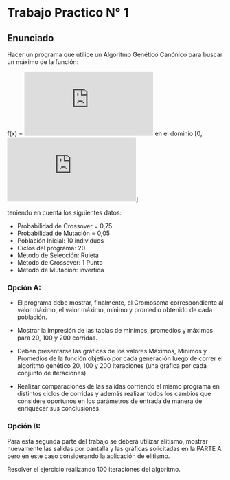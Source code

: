 # Trabajo Practico N° 1 

## Enunciado

Hacer un programa que utilice un Algoritmo Genético Canónico para buscar un máximo de la función:



f(x) =  ![equation](https://latex.codecogs.com/gif.latex?%28%5Cfrac%7Bx%7D%7B2%5E%7B30%7D-1%7D%29%5E%7B2%7D)
en el dominio [0, ![equation](https://latex.codecogs.com/gif.latex?%7B2%5E%7B30%7D-1%7D)]



teniendo en cuenta los siguientes datos:
<ul>
<li>Probabilidad de Crossover = 0,75 </li>
<li>Probabilidad de Mutación = 0,05</li>
<li>Población Inicial: 10 individuos </li>
<li>Ciclos del programa: 20 </li>
<li>Método de Selección: Ruleta </li>
<li>Método de Crossover: 1 Punto </li>
<li>Método de Mutación: invertida </li>
</ul>


### Opción A:

-   El programa debe mostrar, finalmente, el Cromosoma correspondiente al valor máximo, el valor máximo, mínimo y promedio obtenido de cada población.  
    
-   Mostrar la impresión de las tablas de mínimos, promedios y máximos para 20, 100 y 200 corridas.  
    
-   Deben presentarse las gráficas de los valores Máximos, Mínimos y Promedios de la función objetivo por cada generación luego de correr el algoritmo genético 20, 100 y 200 iteraciones (una gráfica por cada conjunto de iteraciones)  
    
-   Realizar comparaciones de las salidas corriendo el mismo programa en distintos ciclos de corridas y además realizar todos los cambios que considere oportunos en los parámetros de entrada de manera de enriquecer sus conclusiones.

### Opción B:

Para esta segunda parte del trabajo se deberá utilizar elitismo, mostrar nuevamente las salidas por pantalla y las gráficas solicitadas en la PARTE A pero en este caso considerando la aplicación de elitismo.

Resolver el ejercicio realizando 100 iteraciones del algoritmo.
